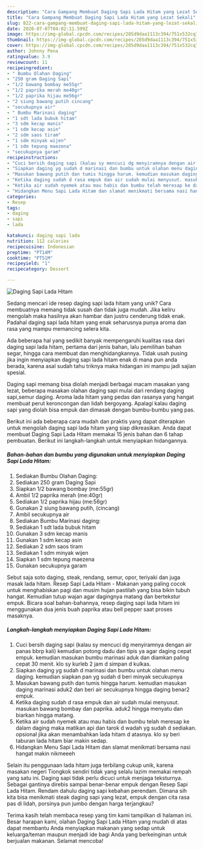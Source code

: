 ```yaml
---
description: "Cara Gampang Membuat Daging Sapi Lada Hitam yang Lezat Sekali"
title: "Cara Gampang Membuat Daging Sapi Lada Hitam yang Lezat Sekali"
slug: 822-cara-gampang-membuat-daging-sapi-lada-hitam-yang-lezat-sekali
date: 2020-07-07T04:02:11.599Z
image: https://img-global.cpcdn.com/recipes/285d9daa1113c394/751x532cq70/daging-sapi-lada-hitam-foto-resep-utama.jpg
thumbnail: https://img-global.cpcdn.com/recipes/285d9daa1113c394/751x532cq70/daging-sapi-lada-hitam-foto-resep-utama.jpg
cover: https://img-global.cpcdn.com/recipes/285d9daa1113c394/751x532cq70/daging-sapi-lada-hitam-foto-resep-utama.jpg
author: Johnny Pena
ratingvalue: 3.9
reviewcount: 11
recipeingredient:
- " Bumbu Olahan Daging"
- "250 gram Daging Sapi"
- "1/2 bawang bombay me55gr"
- "1/2 paprika merah me40gr"
- "1/2 paprika hijau me56gr"
- "2 siung bawang putih cincang"
- "secukupnya air"
- " Bumbu Marinasi daging"
- "1 sdt lada bubuk hitam"
- "3 sdm kecap manis"
- "1 sdm kecap asin"
- "2 sdm saos tiram"
- "1 sdm minyak wijen"
- "1 sdm tepung maezena"
- "secukupnya garam"
recipeinstructions:
- "Cuci bersih daging sapi (kalau sy mencuci dg menyiramnya dengan air panas bbrp kali) kemudian potong dadu dan tipis ya agar daging cepat empuk. kemudian masukan bumbu marinasi aduk dan diamkan paling cepat 30 menit. klo sy kurleb 2 jam d simpan d kulkas."
- "Siapkan daging yg sudah d marinasi dan bumbu untuk olahan menu daging. kemudian siapkan pan yg sudah d beri minyak secukupnya"
- "Masukan bawang putih dan tumis hingga harum. kemudian masukan daging marinasi aduk2 dan beri air secukupnya hingga daging benar2 empuk."
- "Ketika daging sudah d rasa empuk dan air sudah mulai menyusut. masukan bawang bombay dan paprika. aduk2 hingga menyatu dan biarkan hingga matang."
- "Ketika air sudah nyemek atau mau habis dan bumbu telah meresap ke dalam daging maka matikan api dan tarok d wadah yg sudah d sediakan. opsional jika akan menambahkan lada hitam d atasnya. klo sy beri taburan lada hitam biar makin sedap."
- "Hidangkan Menu Sapi Lada Hitam dan slamat menikmati bersama nasi hangat makin nikmeeeh"
categories:
- Resep
tags:
- daging
- sapi
- lada

katakunci: daging sapi lada 
nutrition: 112 calories
recipecuisine: Indonesian
preptime: "PT14M"
cooktime: "PT51M"
recipeyield: "1"
recipecategory: Dessert

---
```



![Daging Sapi Lada Hitam](https://img-global.cpcdn.com/recipes/285d9daa1113c394/751x532cq70/daging-sapi-lada-hitam-foto-resep-utama.jpg)

Sedang mencari ide resep daging sapi lada hitam yang unik? Cara membuatnya memang tidak susah dan tidak juga mudah. Jika keliru mengolah maka hasilnya akan hambar dan justru cenderung tidak enak. Padahal daging sapi lada hitam yang enak seharusnya punya aroma dan rasa yang mampu memancing selera kita.

Ada beberapa hal yang sedikit banyak mempengaruhi kualitas rasa dari daging sapi lada hitam, pertama dari jenis bahan, lalu pemilihan bahan segar, hingga cara membuat dan menghidangkannya. Tidak usah pusing jika ingin menyiapkan daging sapi lada hitam enak di mana pun anda berada, karena asal sudah tahu triknya maka hidangan ini mampu jadi sajian spesial.

Daging sapi memang bisa diolah menjadi berbagai macam masakan yang lezat, beberapa masakan olahan daging sapi mulai dari rendang daging sapi,semur daging. Aroma lada hitam yang pedas dan rasanya yang hangat membuat perut keroncongan dan lidah bergoyang. Apalagi kalau daging sapi yang diolah bisa empuk dan dimasak dengan bumbu-bumbu yang pas.


Berikut ini ada beberapa cara mudah dan praktis yang dapat diterapkan untuk mengolah daging sapi lada hitam yang siap dikreasikan. Anda dapat membuat Daging Sapi Lada Hitam memakai 15 jenis bahan dan 6 tahap pembuatan. Berikut ini langkah-langkah untuk menyiapkan hidangannya.

<!--inarticleads1-->

##### Bahan-bahan dan bumbu yang digunakan untuk menyiapkan Daging Sapi Lada Hitam:

1. Sediakan  Bumbu Olahan Daging:
1. Sediakan 250 gram Daging Sapi
1. Siapkan 1/2 bawang bombay (me:55gr)
1. Ambil 1/2 paprika merah (me:40gr)
1. Sediakan 1/2 paprika hijau (me:56gr)
1. Gunakan 2 siung bawang putih, (cincang)
1. Ambil secukupnya air
1. Sediakan  Bumbu Marinasi daging:
1. Sediakan 1 sdt lada bubuk hitam
1. Gunakan 3 sdm kecap manis
1. Gunakan 1 sdm kecap asin
1. Sediakan 2 sdm saos tiram
1. Sediakan 1 sdm minyak wijen
1. Siapkan 1 sdm tepung maezena
1. Gunakan secukupnya garam


Sebut saja soto daging, steak, rendang, semur, opor, teriyaki dan juga masak lada hitam. Resep Sapi Lada Hitam - Makanan yang paling cocok untuk menghabiskan pagi dan musim hujan pastilah yang bisa bikin tubuh hangat. Kemudian tutup wajan agar dagingnya matang dan bertekstur empuk. Bicara soal bahan-bahannya, resep daging sapi lada hitam ini menggunakan dua jenis buah paprika atau bell pepper saat proses masaknya. 

<!--inarticleads2-->

##### Langkah-langkah menyiapkan Daging Sapi Lada Hitam:

1. Cuci bersih daging sapi (kalau sy mencuci dg menyiramnya dengan air panas bbrp kali) kemudian potong dadu dan tipis ya agar daging cepat empuk. kemudian masukan bumbu marinasi aduk dan diamkan paling cepat 30 menit. klo sy kurleb 2 jam d simpan d kulkas.
1. Siapkan daging yg sudah d marinasi dan bumbu untuk olahan menu daging. kemudian siapkan pan yg sudah d beri minyak secukupnya
1. Masukan bawang putih dan tumis hingga harum. kemudian masukan daging marinasi aduk2 dan beri air secukupnya hingga daging benar2 empuk.
1. Ketika daging sudah d rasa empuk dan air sudah mulai menyusut. masukan bawang bombay dan paprika. aduk2 hingga menyatu dan biarkan hingga matang.
1. Ketika air sudah nyemek atau mau habis dan bumbu telah meresap ke dalam daging maka matikan api dan tarok d wadah yg sudah d sediakan. opsional jika akan menambahkan lada hitam d atasnya. klo sy beri taburan lada hitam biar makin sedap.
1. Hidangkan Menu Sapi Lada Hitam dan slamat menikmati bersama nasi hangat makin nikmeeeh


Selain itu penggunaan lada hitam juga terbilang cukup unik, karena masakan negeri Tiongkok sendiri tidak yang selalu lazim memakai rempah yang satu ini. Daging sapi tidak perlu dicuci untuk menjaga teksturnya. Sebagai gantinya direbis sampai benar-benar empuk dengan Resep Sapi Lada Hitam. Rendam dahulu daging sapi kebahan perendam. Dimana sih kita bisa menikmati steak daging sapi yang lezat, empuk dengan cita rasa pas di lidah, porsinya pun jumbo dengan harga terjangkau? 

Terima kasih telah membaca resep yang tim kami tampilkan di halaman ini. Besar harapan kami, olahan Daging Sapi Lada Hitam yang mudah di atas dapat membantu Anda menyiapkan makanan yang sedap untuk keluarga/teman maupun menjadi ide bagi Anda yang berkeinginan untuk berjualan makanan. Selamat mencoba!
